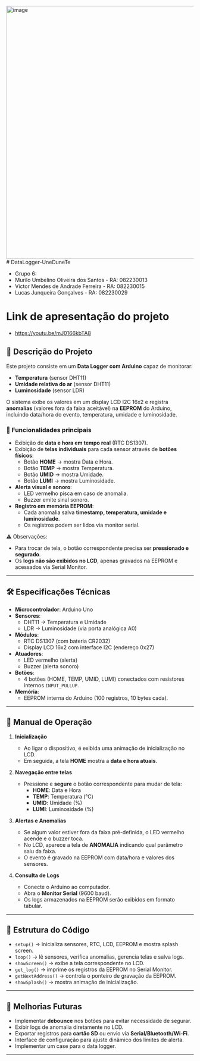 <img width="909" height="680" alt="image" src="https://github.com/user-attachments/assets/e0ac9861-3a0d-4ef9-9dcd-bc9aa8f4c76a" /># DataLogger-UneDuneTe

- Grupo 6:
- Murilo Umbelino Oliveira dos Santos - RA: 082230013
- Victor Mendes de Andrade Ferreira - RA: 082230015
- Lucas Junqueira Gonçalves - RA: 082230029

# Link de apresentação do projeto

- https://youtu.be/mJ0166kbTA8

## 📌 Descrição do Projeto
Este projeto consiste em um **Data Logger com Arduino** capaz de monitorar:
- **Temperatura** (sensor DHT11)  
- **Umidade relativa do ar** (sensor DHT11)  
- **Luminosidade** (sensor LDR)  

O sistema exibe os valores em um display LCD I2C 16x2 e registra **anomalias** (valores fora da faixa aceitável) na **EEPROM** do Arduino, incluindo data/hora do evento, temperatura, umidade e luminosidade.  

### 🔔 Funcionalidades principais
- Exibição de **data e hora em tempo real** (RTC DS1307).  
- Exibição de **telas individuais** para cada sensor através de **botões físicos**:  
  - Botão **HOME** → mostra Data e Hora.  
  - Botão **TEMP** → mostra Temperatura.  
  - Botão **UMID** → mostra Umidade.  
  - Botão **LUMI** → mostra Luminosidade.  
- **Alerta visual e sonoro**:  
  - LED vermelho pisca em caso de anomalia.  
  - Buzzer emite sinal sonoro.  
- **Registro em memória EEPROM**:  
  - Cada anomalia salva **timestamp, temperatura, umidade e luminosidade**.  
  - Os registros podem ser lidos via monitor serial.  

⚠️ Observações:  
- Para trocar de tela, o botão correspondente precisa ser **pressionado e segurado**.  
- Os **logs não são exibidos no LCD**, apenas gravados na EEPROM e acessados via Serial Monitor.  

---

## 🛠️ Especificações Técnicas

- **Microcontrolador**: Arduino Uno  
- **Sensores**:
  - DHT11 → Temperatura e Umidade  
  - LDR → Luminosidade (via porta analógica A0)  
- **Módulos**:
  - RTC DS1307 (com bateria CR2032)  
  - Display LCD 16x2 com interface I2C (endereço 0x27)  
- **Atuadores**:
  - LED vermelho (alerta)  
  - Buzzer (alerta sonoro)  
- **Botões**:
  - 4 botões (HOME, TEMP, UMID, LUMI) conectados com resistores internos `INPUT_PULLUP`.  
- **Memória**:
  - EEPROM interna do Arduino (100 registros, 10 bytes cada).  

---

## 📖 Manual de Operação

1. **Inicialização**  
   - Ao ligar o dispositivo, é exibida uma animação de inicialização no LCD.  
   - Em seguida, a tela **HOME** mostra a **data e hora atuais**.  

2. **Navegação entre telas**  
   - Pressione e **segure** o botão correspondente para mudar de tela:  
     - **HOME**: Data e Hora  
     - **TEMP**: Temperatura (°C)  
     - **UMID**: Umidade (%)  
     - **LUMI**: Luminosidade (%)  

3. **Alertas e Anomalias**  
   - Se algum valor estiver fora da faixa pré-definida, o LED vermelho acende e o buzzer toca.  
   - No LCD, aparece a tela de **ANOMALIA** indicando qual parâmetro saiu da faixa.  
   - O evento é gravado na EEPROM com data/hora e valores dos sensores.  

4. **Consulta de Logs**  
   - Conecte o Arduino ao computador.  
   - Abra o **Monitor Serial** (9600 baud).  
   - Os logs armazenados na EEPROM serão exibidos em formato tabular.  

---

## 📂 Estrutura do Código
- `setup()` → inicializa sensores, RTC, LCD, EEPROM e mostra splash screen.  
- `loop()` → lê sensores, verifica anomalias, gerencia telas e salva logs.  
- `showScreen()` → exibe a tela correspondente no LCD.  
- `get_log()` → imprime os registros da EEPROM no Serial Monitor.  
- `getNextAddress()` → controla o ponteiro de gravação da EEPROM.  
- `showSplash()` → mostra animação de inicialização.  

---

## 🚀 Melhorias Futuras
- Implementar **debounce** nos botões para evitar necessidade de segurar.  
- Exibir logs de anomalia diretamente no LCD.  
- Exportar registros para **cartão SD** ou envio via **Serial/Bluetooth/Wi-Fi**.  
- Interface de configuração para ajuste dinâmico dos limites de alerta.  
- Implementar um case para o data logger.

---
